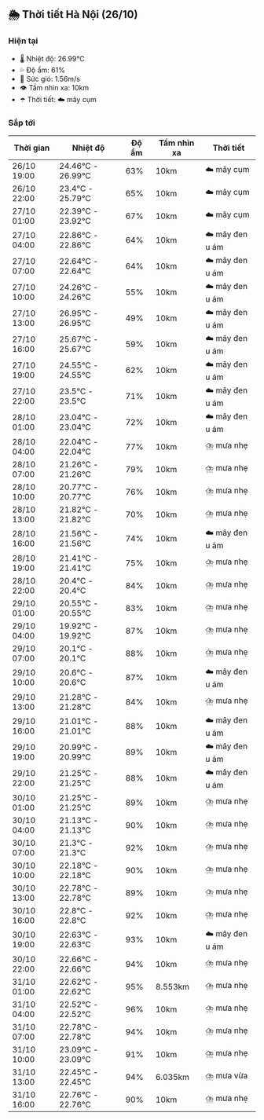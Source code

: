 ## 🌦️ Thời tiết Hà Nội (26/10)

### Hiện tại

- 🌡️ Nhiệt độ: 26.99℃
- 💦 Độ ẩm: 61%
- 💨 Sức gió: 1.56m/s
- 👁️ Tầm nhìn xa: 10km
- ☂️ Thời tiết: ☁️ mây cụm

### Sắp tới

| Thời gian | Nhiệt độ | Độ ẩm | Tầm nhìn xa | Thời tiết |
| --- | --- | --- | --- | --- |
| 26/10 19:00 | 24.46℃ - 26.99℃ | 63% | 10km | ☁️ mây cụm |
| 26/10 22:00 | 23.4℃ - 25.79℃ | 65% | 10km | ☁️ mây cụm |
| 27/10 01:00 | 22.39℃ - 23.92℃ | 67% | 10km | ☁️ mây cụm |
| 27/10 04:00 | 22.86℃ - 22.86℃ | 64% | 10km | ☁️ mây đen u ám |
| 27/10 07:00 | 22.64℃ - 22.64℃ | 64% | 10km | ☁️ mây đen u ám |
| 27/10 10:00 | 24.26℃ - 24.26℃ | 55% | 10km | ☁️ mây đen u ám |
| 27/10 13:00 | 26.95℃ - 26.95℃ | 49% | 10km | ☁️ mây đen u ám |
| 27/10 16:00 | 25.67℃ - 25.67℃ | 59% | 10km | ☁️ mây đen u ám |
| 27/10 19:00 | 24.55℃ - 24.55℃ | 62% | 10km | ☁️ mây đen u ám |
| 27/10 22:00 | 23.5℃ - 23.5℃ | 71% | 10km | ☁️ mây đen u ám |
| 28/10 01:00 | 23.04℃ - 23.04℃ | 72% | 10km | ☁️ mây đen u ám |
| 28/10 04:00 | 22.04℃ - 22.04℃ | 77% | 10km | ⛈️ mưa nhẹ |
| 28/10 07:00 | 21.26℃ - 21.26℃ | 79% | 10km | ⛈️ mưa nhẹ |
| 28/10 10:00 | 20.77℃ - 20.77℃ | 76% | 10km | ⛈️ mưa nhẹ |
| 28/10 13:00 | 21.82℃ - 21.82℃ | 70% | 10km | ⛈️ mưa nhẹ |
| 28/10 16:00 | 21.56℃ - 21.56℃ | 74% | 10km | ☁️ mây đen u ám |
| 28/10 19:00 | 21.41℃ - 21.41℃ | 75% | 10km | ⛈️ mưa nhẹ |
| 28/10 22:00 | 20.4℃ - 20.4℃ | 84% | 10km | ⛈️ mưa nhẹ |
| 29/10 01:00 | 20.55℃ - 20.55℃ | 83% | 10km | ⛈️ mưa nhẹ |
| 29/10 04:00 | 19.92℃ - 19.92℃ | 87% | 10km | ⛈️ mưa nhẹ |
| 29/10 07:00 | 20.1℃ - 20.1℃ | 88% | 10km | ⛈️ mưa nhẹ |
| 29/10 10:00 | 20.6℃ - 20.6℃ | 87% | 10km | ☁️ mây đen u ám |
| 29/10 13:00 | 21.28℃ - 21.28℃ | 84% | 10km | ⛈️ mưa nhẹ |
| 29/10 16:00 | 21.01℃ - 21.01℃ | 88% | 10km | ☁️ mây đen u ám |
| 29/10 19:00 | 20.99℃ - 20.99℃ | 89% | 10km | ☁️ mây đen u ám |
| 29/10 22:00 | 21.25℃ - 21.25℃ | 88% | 10km | ☁️ mây đen u ám |
| 30/10 01:00 | 21.25℃ - 21.25℃ | 89% | 10km | ⛈️ mưa nhẹ |
| 30/10 04:00 | 21.13℃ - 21.13℃ | 90% | 10km | ⛈️ mưa nhẹ |
| 30/10 07:00 | 21.3℃ - 21.3℃ | 92% | 10km | ⛈️ mưa nhẹ |
| 30/10 10:00 | 22.18℃ - 22.18℃ | 90% | 10km | ⛈️ mưa nhẹ |
| 30/10 13:00 | 22.78℃ - 22.78℃ | 89% | 10km | ⛈️ mưa nhẹ |
| 30/10 16:00 | 22.8℃ - 22.8℃ | 92% | 10km | ⛈️ mưa nhẹ |
| 30/10 19:00 | 22.63℃ - 22.63℃ | 93% | 10km | ☁️ mây đen u ám |
| 30/10 22:00 | 22.66℃ - 22.66℃ | 94% | 10km | ⛈️ mưa nhẹ |
| 31/10 01:00 | 22.62℃ - 22.62℃ | 95% | 8.553km | ⛈️ mưa nhẹ |
| 31/10 04:00 | 22.52℃ - 22.52℃ | 96% | 10km | ⛈️ mưa nhẹ |
| 31/10 07:00 | 22.78℃ - 22.78℃ | 94% | 10km | ⛈️ mưa nhẹ |
| 31/10 10:00 | 23.09℃ - 23.09℃ | 91% | 10km | ⛈️ mưa nhẹ |
| 31/10 13:00 | 22.45℃ - 22.45℃ | 94% | 6.035km | ⛈️ mưa vừa |
| 31/10 16:00 | 22.76℃ - 22.76℃ | 90% | 10km | ⛈️ mưa nhẹ |
